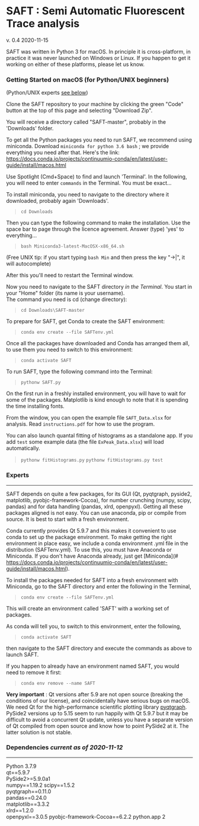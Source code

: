 # SAFT : Semi Automatic Fluorescent Trace analysis
v. 0.4  2020-11-15

SAFT was written in Python 3 for macOS. In principle it is cross-platform, in practice it was never launched on Windows or Linux. If you happen to get it working on either of these platforms, please let us know. 

### Getting Started on macOS (for Python/UNIX beginners) 

(Python/UNIX experts [see below](#experts))

Clone the SAFT repository to your machine by clicking the green "Code" button at the top of this page and selecting "Download Zip".

You will receive a directory called "SAFT-master", probably in the 'Downloads' folder. 

To get all the Python packages you need to run SAFT, we recommend using miniconda. Download `miniconda for python 3.6 bash` ; we provide everything you need after that. Here's the link:
https://docs.conda.io/projects/continuumio-conda/en/latest/user-guide/install/macos.html

Use Spotlight (Cmd+Space) to find and launch 'Terminal'. In the following, you will need to enter `commands` in the Terminal. You must be exact...

To install miniconda, you need to navigate to the directory where it downloaded, probably again 'Downloads'.

> `cd Downloads`

Then you can type the following command to make the installation. Use the space bar to page through the licence agreement. Answer (type) 'yes' to everything...

> `bash Miniconda3-latest-MacOSX-x86_64.sh`

(Free UNIX tip: if you start typing `bash Min` and then press the <Tab> key "->|", it will autocomplete)

After this you'll need to restart the Terminal window. 

Now you need to navigate to the SAFT directory *in the Terminal*. You start in your "Home" folder (its name is your username).  
The command you need is cd (change directory):

> `cd Downloads\SAFT-master`

To prepare for SAFT, get Conda to create the SAFT environment:
>`conda env create --file SAFTenv.yml`

Once all the packages have downloaded and Conda has arranged them all, to use them you need to switch to this environment: 

> `conda activate SAFT`

To run SAFT, type the following command into the Terminal:

> `pythonw SAFT.py`

On the first run in a freshly installed environment, you will have to wait for some of the packages. Matplotlib is kind enough to note that it is spending the time installing fonts.

From the window, you can open the example file `SAFT_Data.xlsx` for analysis. Read `instructions.pdf` for how to use the program.

You can also launch quantal fitting of histograms as a standalone app. If you add `test` some example data (the file `ExPeak_Data.xlsx`) will load automatically.

>`pythonw fitHistograms.py`
>`pythonw fitHistograms.py test`

### Experts
---

SAFT depends on quite a few packages, for its GUI (Qt, pyqtgraph, pyside2, matplotlib, pyobjc-framework-Cocoa), for number crunching (numpy, scipy, pandas) and for data handling (pandas, xlrd, openpyxl). Getting all these packages aligned is not easy. You can use anaconda, pip or compile from source. It is best to start with a fresh environment.

Conda currently provides Qt 5.9.7 and this makes it convenient to use conda to set up the package environment. To make getting the right environment in place easy, we include a conda environment .yml file in the distribution (SAFTenv.yml). To use this, you must have Anaconda or Miniconda. If you don't have Anaconda already, just get [Miniconda](# https://docs.conda.io/projects/continuumio-conda/en/latest/user-guide/install/macos.html).

To install the packages needed for SAFT into a fresh environment with Miniconda, go to the SAFT directory and enter the following in the Terminal,

> `conda env create --file SAFTenv.yml`

This will create an environment called 'SAFT' with a working set of packages.

As conda will tell you, to switch to this environment, enter the following,

>`conda activate SAFT`

then navigate to the SAFT directory and execute the commands as above to launch SAFT.

If you happen to already have an environment named SAFT, you would need to remove it first:

>`conda env remove --name SAFT`

**Very important** : Qt versions after 5.9 are not open source (breaking the conditions of our license), and coincidentally have serious bugs on macOS. 
We need Qt for the high-performance scientific plotting library [pyqtgraph](#http://www.pyqtgraph.org). 
PySide2 versions up to 5.15 seem to run happily with Qt 5.9.7 but it may be difficult to avoid a concurrent Qt update, unless you have a separate version of Qt compiled from open source and know how to point PySide2 at it. The latter solution is not stable. 

### Dependencies *current as of 2020-11-12*
---

Python 3.7.9   
qt==5.9.7   
PySide2>=5.9.0a1  
numpy==1.19.2 
scipy==1.5.2  
pyqtgraph==0.11.0  
pandas==0.24.0  
matplotlib==3.3.2  
xlrd==1.2.0  
openpyxl==3.0.5
pyobjc-framework-Cocoa==6.2.2
python.app 2  


